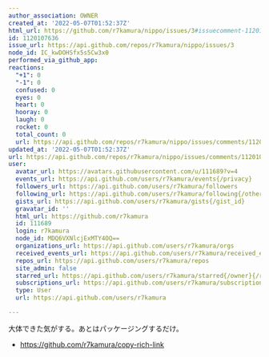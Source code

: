 ```yaml
---
author_association: OWNER
created_at: '2022-05-07T01:52:37Z'
html_url: https://github.com/r7kamura/nippo/issues/3#issuecomment-1120107636
id: 1120107636
issue_url: https://api.github.com/repos/r7kamura/nippo/issues/3
node_id: IC_kwDOHSfx5s5Cw3x0
performed_via_github_app:
reactions:
  "+1": 0
  "-1": 0
  confused: 0
  eyes: 0
  heart: 0
  hooray: 0
  laugh: 0
  rocket: 0
  total_count: 0
  url: https://api.github.com/repos/r7kamura/nippo/issues/comments/1120107636/reactions
updated_at: '2022-05-07T01:52:37Z'
url: https://api.github.com/repos/r7kamura/nippo/issues/comments/1120107636
user:
  avatar_url: https://avatars.githubusercontent.com/u/111689?v=4
  events_url: https://api.github.com/users/r7kamura/events{/privacy}
  followers_url: https://api.github.com/users/r7kamura/followers
  following_url: https://api.github.com/users/r7kamura/following{/other_user}
  gists_url: https://api.github.com/users/r7kamura/gists{/gist_id}
  gravatar_id: ''
  html_url: https://github.com/r7kamura
  id: 111689
  login: r7kamura
  node_id: MDQ6VXNlcjExMTY4OQ==
  organizations_url: https://api.github.com/users/r7kamura/orgs
  received_events_url: https://api.github.com/users/r7kamura/received_events
  repos_url: https://api.github.com/users/r7kamura/repos
  site_admin: false
  starred_url: https://api.github.com/users/r7kamura/starred{/owner}{/repo}
  subscriptions_url: https://api.github.com/users/r7kamura/subscriptions
  type: User
  url: https://api.github.com/users/r7kamura

---
```

大体できた気がする。あとはパッケージングするだけ。

- https://github.com/r7kamura/copy-rich-link